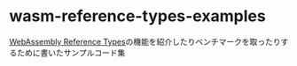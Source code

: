 # wasm-reference-types-examples

[WebAssembly Reference Types](https://github.com/WebAssembly/reference-types/blob/master/proposals/reference-types/Overview.md)の機能を紹介したりベンチマークを取ったりするために書いたサンプルコード集
